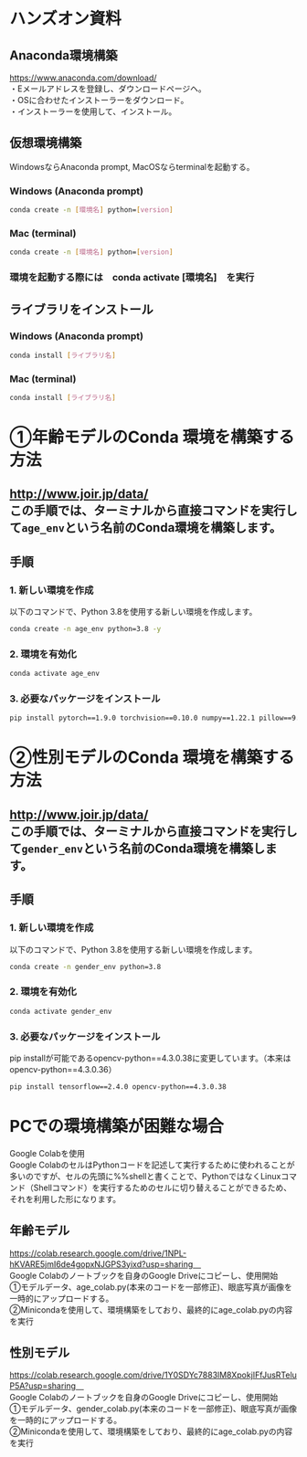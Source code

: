 # ハンズオン資料
## Anaconda環境構築
https://www.anaconda.com/download/ <br>
・Eメールアドレスを登録し、ダウンロードページヘ。<br>
・OSに合わせたインストーラーをダウンロード。<br>
・インストーラーを使用して、インストール。<br>

## 仮想環境構築
WindowsならAnaconda prompt, MacOSならterminalを起動する。<br>
### Windows (Anaconda prompt)<br>
```bash
conda create -n [環境名] python=[version]
```
### Mac (terminal)<br>
```bash
conda create -n [環境名] python=[version]
```
### 環境を起動する際には　conda activate [環境名]　を実行<br>

## ライブラリをインストール
### Windows (Anaconda prompt)<br>
```bash
conda install [ライブラリ名]
```
### Mac (terminal)<br>
```bash
conda install [ライブラリ名]
```

# ①年齢モデルのConda 環境を構築する方法　<br>
http://www.joir.jp/data/<br>
この手順では、ターミナルから直接コマンドを実行して`age_env`という名前のConda環境を構築します。<br>
---
## 手順
### 1. 新しい環境を作成
以下のコマンドで、Python 3.8を使用する新しい環境を作成します。<br>
```bash
conda create -n age_env python=3.8 -y
```
### 2. 環境を有効化
```bash
conda activate age_env
```
### 3. 必要なパッケージをインストール
```bash
pip install pytorch==1.9.0 torchvision==0.10.0 numpy==1.22.1 pillow==9.0.0 tqdm==4.62.3 ipywidgets==8.0.2 timm==0.5.4
```

# ②性別モデルのConda 環境を構築する方法<br>
http://www.joir.jp/data/<br>
この手順では、ターミナルから直接コマンドを実行して`gender_env`という名前のConda環境を構築します。<br>
---
## 手順
### 1. 新しい環境を作成
以下のコマンドで、Python 3.8を使用する新しい環境を作成します。<br>
```bash
conda create -n gender_env python=3.8
```
### 2. 環境を有効化
```bash
conda activate gender_env
```
### 3. 必要なパッケージをインストール
pip installが可能であるopencv-python==4.3.0.38に変更しています。（本来はopencv-python==4.3.0.36）<br>
```bash
pip install tensorflow==2.4.0 opencv-python==4.3.0.38
```

# PCでの環境構築が困難な場合
Google Colabを使用<br>
Google ColabのセルはPythonコードを記述して実行するために使われることが多いのですが、セルの先頭に%%shellと書くことで、PythonではなくLinuxコマンド（Shellコマンド）を実行するためのセルに切り替えることができるため、それを利用した形になります。<br>
## 年齢モデル
https://colab.research.google.com/drive/1NPL-hKVARE5jmI6de4gopxNJGPS3yixd?usp=sharing　<br>
Google Colabのノートブックを自身のGoogle Driveにコピーし、使用開始　<br>
①モデルデータ、age_colab.py(本来のコードを一部修正)、眼底写真が画像を一時的にアップロードする。<br>
②Minicondaを使用して、環境構築をしており、最終的にage_colab.pyの内容を実行<br>

## 性別モデル
https://colab.research.google.com/drive/1Y0SDYc7883lM8XpokjIFfJusRTeluP5A?usp=sharing　<br>
Google Colabのノートブックを自身のGoogle Driveにコピーし、使用開始　<br>
①モデルデータ、gender_colab.py(本来のコードを一部修正)、眼底写真が画像を一時的にアップロードする。<br>
②Minicondaを使用して、環境構築をしており、最終的にage_colab.pyの内容を実行<br>
